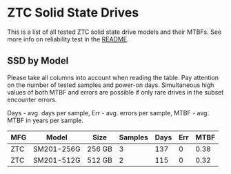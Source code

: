 ZTC Solid State Drives
======================

This is a list of all tested ZTC solid state drive models and their MTBFs. See
more info on reliability test in the [README](https://github.com/linuxhw/SMART).

SSD by Model
------------

Please take all columns into account when reading the table. Pay attention on the
number of tested samples and power-on days. Simultaneous high values of both MTBF
and errors are possible if only rare drives in the subset encounter errors.

Days - avg. days per sample,
Err  - avg. errors per sample,
MTBF - avg. MTBF in years per sample.

| MFG       | Model              | Size   | Samples | Days  | Err   | MTBF |
|-----------|--------------------|--------|---------|-------|-------|------|
| ZTC       | SM201-256G         | 256 GB | 3       | 137   | 0     | 0.38   |
| ZTC       | SM201-512G         | 512 GB | 2       | 115   | 0     | 0.32   |
